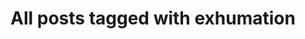 ---
layout: tag
title: "All posts tagged with exhumation"
permalink: /weblog/tags/exhumation/
taxonomy: exhumation
---